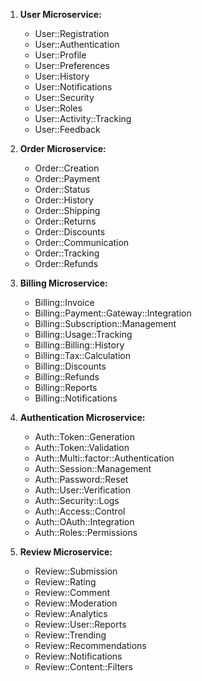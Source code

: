 1. **User Microservice:**
   - User::Registration
   - User::Authentication
   - User::Profile
   - User::Preferences
   - User::History
   - User::Notifications
   - User::Security
   - User::Roles
   - User::Activity::Tracking
   - User::Feedback

2. **Order Microservice:**
   - Order::Creation
   - Order::Payment
   - Order::Status
   - Order::History
   - Order::Shipping
   - Order::Returns
   - Order::Discounts
   - Order::Communication
   - Order::Tracking
   - Order::Refunds

3. **Billing Microservice:**
   - Billing::Invoice
   - Billing::Payment::Gateway::Integration
   - Billing::Subscription::Management
   - Billing::Usage::Tracking
   - Billing::Billing::History
   - Billing::Tax::Calculation
   - Billing::Discounts
   - Billing::Refunds
   - Billing::Reports
   - Billing::Notifications

4. **Authentication Microservice:**
   - Auth::Token::Generation
   - Auth::Token::Validation
   - Auth::Multi::factor::Authentication
   - Auth::Session::Management
   - Auth::Password::Reset
   - Auth::User::Verification
   - Auth::Security::Logs
   - Auth::Access::Control
   - Auth::OAuth::Integration
   - Auth::Roles::Permissions

5. **Review Microservice:**
   - Review::Submission
   - Review::Rating
   - Review::Comment
   - Review::Moderation
   - Review::Analytics
   - Review::User::Reports
   - Review::Trending
   - Review::Recommendations
   - Review::Notifications
   - Review::Content::Filters